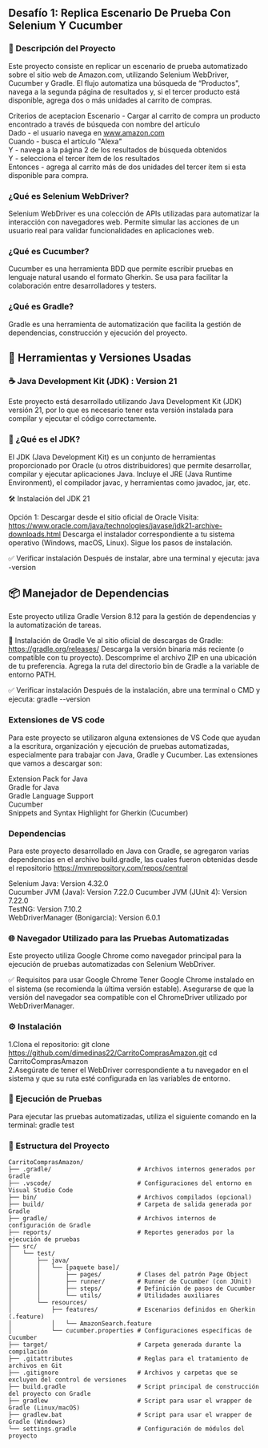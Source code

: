 

## Desafío 1: Replica Escenario De Prueba Con Selenium Y Cucumber

### 🧪 Descripción del Proyecto

Este proyecto consiste en replicar un escenario de prueba automatizado sobre el sitio web de Amazon.com, utilizando Selenium WebDriver, Cucumber y Gradle. El flujo automatiza una búsqueda de “Productos", navega a la segunda página de resultados y, si el tercer producto está disponible, agrega dos o más unidades al carrito de compras.

Criterios de aceptacion
Escenario - Cargar al carrito de compra un producto encontrado a través de búsqueda con nombre del artículo  
Dado - el usuario navega en www.amazon.com  
Cuando - busca el artículo "Alexa"  
Y - navega a la página 2 de los resultados de búsqueda   obtenidos  
Y - selecciona el tercer ítem de los resultados   
Entonces - agrega al carrito más de dos unidades del tercer ítem si esta disponible para compra.

### ¿Qué es Selenium WebDriver?

Selenium WebDriver es una colección de APIs utilizadas para automatizar la interacción con navegadores web. Permite simular las acciones de un usuario real para validar funcionalidades en aplicaciones web.

### ¿Qué es Cucumber?

Cucumber es una herramienta BDD que permite escribir pruebas en lenguaje natural usando el formato Gherkin. Se usa para facilitar la colaboración entre desarrolladores y testers.

### ¿Qué es Gradle?
Gradle es una herramienta de automatización que facilita la gestión de dependencias, construcción y ejecución del proyecto.


## 🧰 Herramientas y Versiones Usadas

### ☕ Java Development Kit (JDK) : Version 21 

Este proyecto está desarrollado utilizando Java Development Kit (JDK) versión 21, por lo que es necesario tener esta versión instalada para compilar y ejecutar el código correctamente.

### 🔧 ¿Qué es el JDK?
El JDK (Java Development Kit) es un conjunto de herramientas proporcionado por Oracle (u otros distribuidores) que permite desarrollar, compilar y ejecutar aplicaciones Java. Incluye el JRE (Java Runtime Environment), el compilador javac, y herramientas como javadoc, jar, etc.

 🛠️ Instalación del JDK 21

Opción 1: Descargar desde el sitio oficial de Oracle
Visita: https://www.oracle.com/java/technologies/javase/jdk21-archive-downloads.html
Descarga el instalador correspondiente a tu sistema operativo (Windows, macOS, Linux).
Sigue los pasos de instalación.

✅ Verificar instalación
Después de instalar, abre una terminal y ejecuta: java -version

## 📦 Manejador de Dependencias

Este proyecto utiliza Gradle Version 8.12 para la gestión de dependencias y la automatización de tareas.


🔧 Instalación de Gradle
Ve al sitio oficial de descargas de Gradle: https://gradle.org/releases/
Descarga la versión binaria más reciente (o compatible con tu proyecto).
Descomprime el archivo ZIP en una ubicación de tu preferencia.
Agrega la ruta del directorio bin de Gradle a la variable de entorno PATH.

✅ Verificar instalación
Después de la instalación, abre una terminal o CMD y ejecuta: gradle --version

### Extensiones de VS code
Para este proyecto se utilizaron alguna extensiones de VS Code que ayudan a la escritura, organización y ejecución de pruebas automatizadas, especialmente para trabajar con Java, Gradle y Cucumber. Las extensiones que vamos a descargar son:

Extension Pack for Java  
Gradle for Java  
Gradle Language Support  
Cucumber  
Snippets and Syntax Highlight for Gherkin (Cucumber)  

###  Dependencias

Para este proyecto desarrollado en Java con Gradle, se agregaron varias dependencias en el archivo build.gradle, las cuales fueron obtenidas desde el repositorio https://mvnrepository.com/repos/central
 
Selenium Java: Version 4.32.0   
Cucumber JVM (Java): Version 7.22.0
Cucumber JVM (JUnit 4): Version	7.22.0          
TestNG: Version	7.10.2  
WebDriverManager (Bonigarcia): Version 6.0.1

### 🌐 Navegador Utilizado para las Pruebas Automatizadas
Este proyecto utiliza Google Chrome como navegador principal para la ejecución de pruebas automatizadas con Selenium WebDriver.

✅ Requisitos para usar Google Chrome
Tener Google Chrome instalado en el sistema (se recomienda la última versión estable).
Asegurarse de que la versión del navegador sea compatible con el ChromeDriver utilizado por WebDriverManager.


### ⚙️ Instalación

1.Clona el repositorio:
git clone https://github.com/dimedinas22/CarritoComprasAmazon.git
cd CarritoComprasAmazon  
2.Asegúrate de tener el WebDriver correspondiente a tu navegador en el sistema y que su ruta esté configurada en las variables de entorno.



### 🚀 Ejecución de Pruebas

Para ejecutar las pruebas automatizadas, utiliza el siguiente comando en la terminal: gradle test

### 📁 Estructura del Proyecto
```text
CarritoComprasAmazon/
├── .gradle/                        # Archivos internos generados por Gradle
├── .vscode/                        # Configuraciones del entorno en Visual Studio Code
├── bin/                            # Archivos compilados (opcional)
├── build/                          # Carpeta de salida generada por Gradle
├── gradle/                         # Archivos internos de configuración de Gradle
├── reports/                        # Reportes generados por la ejecución de pruebas
├── src/
│   └── test/
│       ├── java/
│       │   └── [paquete base]/
│       │       ├── pages/          # Clases del patrón Page Object
│       │       ├── runner/         # Runner de Cucumber (con JUnit)
│       │       ├── steps/          # Definición de pasos de Cucumber
│       │       └── utils/          # Utilidades auxiliares 
│       └── resources/
│           ├── features/           # Escenarios definidos en Gherkin (.feature)
│           │   └── AmazonSearch.feature
│           └── cucumber.properties # Configuraciones específicas de Cucumber
├── target/                         # Carpeta generada durante la compilación
├── .gitattributes                  # Reglas para el tratamiento de archivos en Git
├── .gitignore                      # Archivos y carpetas que se excluyen del control de versiones
├── build.gradle                    # Script principal de construcción del proyecto con Gradle
├── gradlew                         # Script para usar el wrapper de Gradle (Linux/macOS)
├── gradlew.bat                     # Script para usar el wrapper de Gradle (Windows)
└── settings.gradle                 # Configuración de módulos del proyecto


